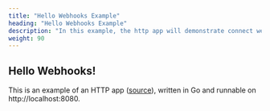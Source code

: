 ```yaml
---
title: "Hello Webhooks Example"
heading: "Hello Webhooks Example"
description: "In this example, the http app will demonstrate connect webhooks"
weight: 90
---
```



## Hello Webhooks!

This is an example of an HTTP app ([source](https://github.com/mattermost/mattermost-plugin-apps/tree/master/examples/go/hello-webhooks)), written in Go and runnable on http://localhost:8080.

